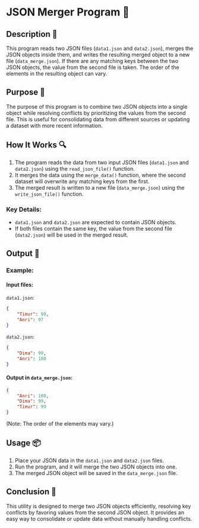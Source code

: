 # JSON Merger Program 📝

## Description 📝

This program reads two JSON files (`data1.json` and `data2.json`), merges the JSON objects inside them, and writes the resulting merged object to a new file (`data_merge.json`).
If there are any matching keys between the two JSON objects, the value from the second file is taken.
The order of the elements in the resulting object can vary.

## Purpose 🎯

The purpose of this program is to combine two JSON objects into a single object while resolving conflicts by prioritizing the values from the second file.
This is useful for consolidating data from different sources or updating a dataset with more recent information.

## How It Works 🔍

1. The program reads the data from two input JSON files (`data1.json` and `data2.json`) using the `read_json_file()` function.
2. It merges the data using the `merge_data()` function, where the second dataset will overwrite any matching keys from the first.
3. The merged result is written to a new file (`data_merge.json`) using the `write_json_file()` function.

### Key Details:

-   `data1.json` and `data2.json` are expected to contain JSON objects.
-   If both files contain the same key, the value from the second file (`data2.json`) will be used in the merged result.

## Output 📜

### Example:

#### Input files:

`data1.json`:

```json
{
    "Timur": 99,
    "Anri": 97
}
```

`data2.json`:

```json
{
    "Dima": 99,
    "Anri": 100
}
```

#### Output in `data_merge.json`:

```json
{
    "Anri": 100,
    "Dima": 99,
    "Timur": 99
}
```

(Note: The order of the elements may vary.)

## Usage 📦

1. Place your JSON data in the `data1.json` and `data2.json` files.
2. Run the program, and it will merge the two JSON objects into one.
3. The merged JSON object will be saved in the `data_merge.json` file.

## Conclusion 🚀

This utility is designed to merge two JSON objects efficiently, resolving key conflicts by favoring values from the second JSON object.
It provides an easy way to consolidate or update data without manually handling conflicts.
